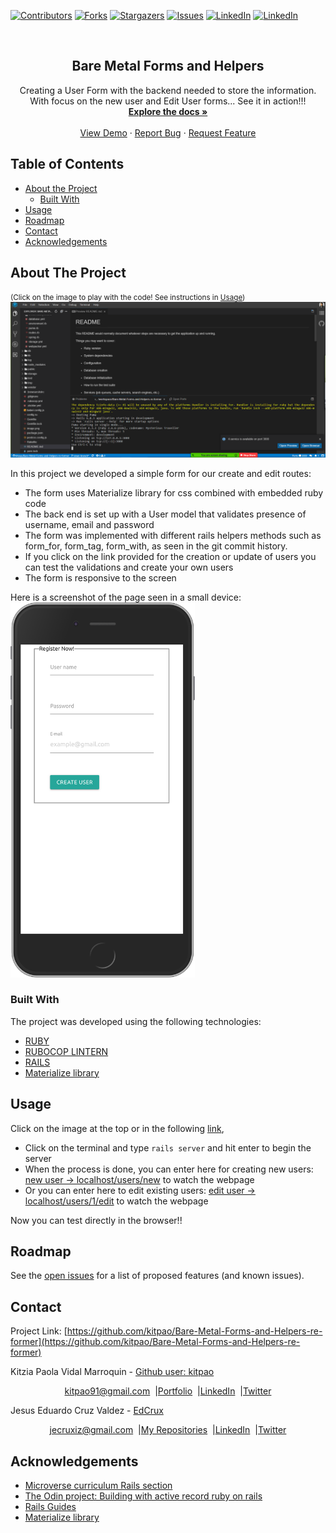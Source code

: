 [![Contributors][contributors-shield]][contributors-url]
[![Forks][forks-shield]][forks-url]
[![Stargazers][stars-shield]][stars-url]
[![Issues][issues-shield]][issues-url]
[![LinkedIn][linkedin-shield]][linkedin-url]
[![LinkedIn][linkedin-shield2]][linkedin-url2]

<!-- PROJECT LOGO -->
<br />
<p align="center">
  <h2 align="center"> Bare Metal Forms and Helpers </h2>
  <p align="center">
      Creating a User Form with the backend needed to store the information. With focus on the new user and Edit User forms... See it in action!!!
    <br />
    <a href="https://github.com/kitpao/Bare-Metal-Forms-and-Helpers-re-former"><strong>Explore the docs »</strong></a>
    <br />
    <br />
    <a href="https://github.com/kitpao/Bare-Metal-Forms-and-Helpers-re-former">View Demo</a>
    ·
    <a href="https://github.com/kitpao/Bare-Metal-Forms-and-Helpers-re-former/issues">Report Bug</a>
    ·
    <a href="https://github.com/kitpao/Bare-Metal-Forms-and-Helpers-re-former/issues">Request Feature</a>
  </p>
</p>

## Table of Contents
* [About the Project](#about-the-project)
  * [Built With](#built-with)
* [Usage](#usage)
* [Roadmap](#roadmap)
* [Contact](#contact)
* [Acknowledgements](#acknowledgements)
<!-- ABOUT THE PROJECT -->

## About The Project
<small>(Click on the image to play with the code! See instructions in [Usage](#usage))</small>
[![Product Name Screen Shot][product-screenshot]](https://ebdc5552-4e26-4884-95c9-44834d9c8c6e.ws-us02.gitpod.io/#/workspace/Bare-Metal-Forms-and-Helpers-re-former)

In this project we developed a simple form for our create and edit routes:
* The form uses Materialize library for css combined with embedded ruby code
* The back end is set up with a User model that validates presence of username, email and password
* The form was implemented with different rails helpers methods such as form_for, form_tag, form_with, as seen in the git commit history.
* If you click on the link provided for the creation or update of users you can test the validations and create your own users
* The form is responsive to the screen

Here is a screenshot of the page seen in a small device: <br>
<img src="image.png" height="600" />

### Built With
The project was developed using the following technologies:
- [RUBY](https://www.ruby-lang.org/es/)
- [RUBOCOP LINTERN](https://github.com/microverseinc/linters-config/tree/master/ruby)
- [RAILS](https://rubyonrails.org/)
- [Materialize library](https://materializecss.com/)

## Usage

Click on the image at the top or in the following [link](https://ebdc5552-4e26-4884-95c9-44834d9c8c6e.ws-us02.gitpod.io/#/workspace/Bare-Metal-Forms-and-Helpers-re-former),

* Click on the terminal and type `rails server` and hit enter to begin the server
* When the process is done, you can enter here for creating new users: [new user -> localhost/users/new](https://3000-ebdc5552-4e26-4884-95c9-44834d9c8c6e.ws-us02.gitpod.io/users/new) to watch the webpage
* Or you can enter here to edit existing users: [edit user -> localhost/users/1/edit](https://3000-ebdc5552-4e26-4884-95c9-44834d9c8c6e.ws-us02.gitpod.io/users/1/edit) to watch the webpage

Now you can test directly in the browser!!

## Roadmap

See the [open issues](https://github.com/kitpao/Bare-Metal-Forms-and-Helpers-re-former/issues) for a list of proposed features (and known issues).

## Contact
<p align="center">

  Project Link: [https://github.com/kitpao/Bare-Metal-Forms-and-Helpers-re-former](https://github.com/kitpao/Bare-Metal-Forms-and-Helpers-re-former)

<p align="center">

  Kitzia Paola Vidal Marroquin - [Github user: kitpao](https://github.com/kitpao)
</p>
<p align="center" style="display: flex; justify-content: center; align-items: center;">
    <a target="_blank" href="https://mail.google.com/mail/?view=cm&fs=1&tf=1&to=kitpao91@gmail.com">
      kitpao91@gmail.com
    </a> &nbsp; |
    <a target="_blank" href="https://github.com/kitpao/Personal_Projects">
        Portfolio
    </a> &nbsp; |
    <a target="_blank" href="https://www.linkedin.com/in/kitzia-paola-vidal/">
      LinkedIn
    </a> &nbsp; |
    <a target="_blank" href="https://twitter.com/Kitpao1">
      Twitter
    </a>
</p>

<p align="center">

  Jesus Eduardo Cruz Valdez - [EdCrux](https://github.com/EdCrux
)
</p>
<p align="center" style="display: flex; justify-content: center; align-items: center;">
    <a target="_blank" href="https://mail.google.com/mail/?view=cm&fs=1&tf=1&to=jecruxiz@gmail.com
">
      jecruxiz@gmail.com
    </a> &nbsp; |
    <a target="_blank" href="https://github.com/EdCrux?tab=repositories">
        My Repositories
    </a> &nbsp; |
    <a target="_blank" href="www.linkedin.com/in/edcrux">
      LinkedIn
    </a> &nbsp; |
    <a target="_blank" href="https://twitter.com/edcrux8">
      Twitter
    </a>
</p>

## Acknowledgements
- [Microverse curriculum Rails section](https://www.microverse.org/?grsf=6ns691)
- [The Odin project: Building with active record ruby on rails](https://www.theodinproject.com/courses/ruby-on-rails/lessons/building-with-active-record-ruby-on-rails
)
- [Rails Guides](https://guides.rubyonrails.org)
- [Materialize library](https://materializecss.com/)

<!-- MARKDOWN LINKS & IMAGES -->
[contributors-shield]: https://img.shields.io/github/contributors/kitpao/Bare-Metal-Forms-and-Helpers-re-former.svg?style=flat-square
[contributors-url]: https://github.com/kitpao/Bare-Metal-Forms-and-Helpers-re-former/graphs/contributors
[forks-shield]: https://img.shields.io/github/forks/kitpao/Bare-Metal-Forms-and-Helpers-re-former.svg?style=flat-square
[forks-url]: https://github.com/kitpao/Bare-Metal-Forms-and-Helpers-re-former/network/members
[stars-shield]: https://img.shields.io/github/stars/kitpao/Bare-Metal-Forms-and-Helpers-re-former.svg?style=flat-square
[stars-url]: https://github.com/kitpao/Bare-Metal-Forms-and-Helpers-re-former/stargazers
[issues-shield]: https://img.shields.io/github/issues/kitpao/Bare-Metal-Forms-and-Helpers-re-former.svg?style=flat-square
[issues-url]: https://github.com/kitpao/Bare-Metal-Forms-and-Helpers-re-former/issues
[license-shield]: https://img.shields.io/github/license/kitpao/Bare-Metal-Forms-and-Helpers-re-former.svg?style=flat-square
[license-url]: https://github.com/kitpao/Bare-Metal-Forms-and-Helpers-re-former/blob/master/LICENSE.txt
[linkedin-shield]: https://img.shields.io/badge/-LinkedIn-black.svg?style=flat-square&logo=linkedin&colorB=555
[linkedin-url]: https://www.linkedin.com/in/kitzia-paola-vidal/
[linkedin-shield2]: https://img.shields.io/badge/-LinkedIn-black.svg?style=flat-square&logo=linkedin&colorB=555
[linkedin-url2]: https://www.linkedin.com/in/edcrux/
[product-screenshot]: screenshot.png
[product-example]: image.png

